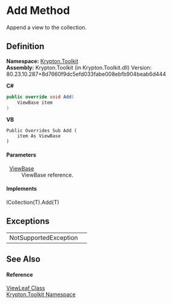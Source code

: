 # Add Method


Append a view to the collection.



## Definition
**Namespace:** <a href="79d2eac2-21f4-54ff-7552-b20c33c30600.md">Krypton.Toolkit</a>  
**Assembly:** Krypton.Toolkit (in Krypton.Toolkit.dll) Version: 80.23.10.287+8d7660f9dc5efd033fabe008ebfb904beab6d444

**C#**
``` C#
public override void Add(
	ViewBase item
)
```
**VB**
``` VB
Public Overrides Sub Add ( 
	item As ViewBase
)
```



#### Parameters
<dl><dt>  <a href="309ac2d8-bfc5-c1a7-ab6a-4f4cf86a1ba6.md">ViewBase</a></dt><dd>ViewBase reference.</dd></dl>

#### Implements
ICollection(T).Add(T)  


## Exceptions
<table>
<tr>
<td>NotSupportedException</td>
<td /></tr>
</table>

## See Also


#### Reference
<a href="5fd2165a-8129-c3a0-963b-890d1eb48565.md">ViewLeaf Class</a>  
<a href="79d2eac2-21f4-54ff-7552-b20c33c30600.md">Krypton.Toolkit Namespace</a>  
